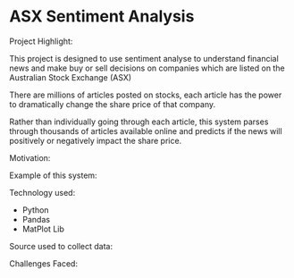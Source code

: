 # ASX Sentiment Analysis

Project Highlight:

This project is designed to use sentiment analyse to understand financial news and make buy or sell decisions on companies which are listed on the Australian Stock Exchange (ASX)

There are millions of articles posted on stocks, each article has the power to dramatically change the share price of that company.

Rather than individually going through each article, this system parses through thousands of articles available online and predicts if the news will positively or negatively impact the share price. 

Motivation:

Example of this system:



Technology used:

- Python 
- Pandas
- MatPlot Lib

Source used to collect data:


Challenges Faced:

